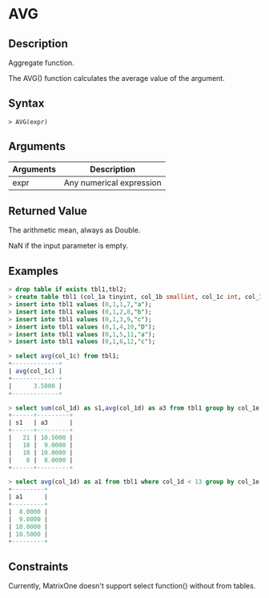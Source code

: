 # **AVG**

## **Description**

Aggregate function.

The AVG() function calculates the average value of the argument.


## **Syntax**

```
> AVG(expr)
```
## **Arguments**
|  Arguments   | Description  |
|  ----  | ----  |
| expr  | Any numerical expression |

## **Returned Value**
The arithmetic mean, always as Double.

NaN if the input parameter is empty.

## **Examples**

```sql
> drop table if exists tbl1,tbl2;
> create table tbl1 (col_1a tinyint, col_1b smallint, col_1c int, col_1d bigint, col_1e char(10) not null);
> insert into tbl1 values (0,1,1,7,"a");
> insert into tbl1 values (0,1,2,8,"b");
> insert into tbl1 values (0,1,3,9,"c");
> insert into tbl1 values (0,1,4,10,"D");
> insert into tbl1 values (0,1,5,11,"a");
> insert into tbl1 values (0,1,6,12,"c");

> select avg(col_1c) from tbl1;
+-------------+
| avg(col_1c) |
+-------------+
|      3.5000 |
+-------------+

> select sum(col_1d) as s1,avg(col_1d) as a3 from tbl1 group by col_1e order by s1 desc;
+------+---------+
| s1   | a3      |
+------+---------+
|   21 | 10.5000 |
|   18 |  9.0000 |
|   10 | 10.0000 |
|    8 |  8.0000 |
+------+---------+

> select avg(col_1d) as a1 from tbl1 where col_1d < 13 group by col_1e order by a1;
+---------+
| a1      |
+---------+
|  8.0000 |
|  9.0000 |
| 10.0000 |
| 10.5000 |
+---------+
```

## Constraints
Currently, MatrixOne doesn't support select function() without from tables.
